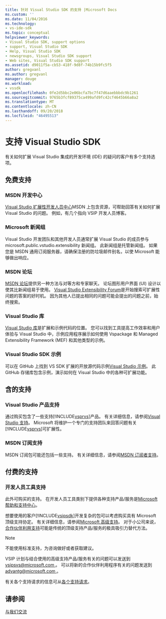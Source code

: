 ```yaml
---
title: 针对 Visual Studio SDK 的支持 |Microsoft Docs
ms.custom: ''
ms.date: 11/04/2016
ms.technology:
- vs-ide-sdk
ms.topic: conceptual
helpviewer_keywords:
- Visual Studio SDK, support options
- support, Visual Studio SDK
- Help, Visual Studio SDK
- newsgroups, Visual Studio SDK support
- Web sites, Visual Studio SDK support
ms.assetid: d9011f5a-cb53-418f-9d8f-74b15b9fc5f5
author: gregvanl
ms.author: gregvanl
manager: douge
ms.workload:
- vssdk
ms.openlocfilehash: 0fe2d5bbc2e06bcfa7bc7f47d6aaebbbdc9b1261
ms.sourcegitcommit: 9765b3fcf89375ca499afd9fc42cf4645b66a8a2
ms.translationtype: MT
ms.contentlocale: zh-CN
ms.lasthandoff: 09/20/2018
ms.locfileid: "46495513"
---
```

# <a name="support-for-the-visual-studio-sdk"></a>支持 Visual Studio SDK
有关如何扩展 Visual Studio 集成的开发环境 (IDE) 的疑问的客户有多个支持选项。  
  
## <a name="free-support"></a>免费支持  
  
### <a name="msdn-development-center"></a>MSDN 开发中心  
 [Visual Studio 扩展性开发人员中心](http://go.microsoft.com/fwlink/?LinkID=84381)MSDN 上包含资源，可帮助回答有关如何扩展 Visual Studio 的问题。 例如，有几个指向 VSIP 开发人员博客。  
  
### <a name="microsoft-newsgroups"></a>Microsoft 新闻组  
 Visual Studio 开发团队和其他开发人员通常扩展 Visual Studio 的成员参与 microsoft.public.vstudio.extensibility 新闻组。 此新闻组是托管新闻组。 如果您是 MSDN 通用订阅服务器，请确保注册的防垃圾邮件别名，以使 Microsoft 能够做出响应。  
  
### <a name="msdn-forums"></a>MSDN 论坛  
 [MSDN 论坛](http://go.microsoft.com/fwlink/?LinkID=76632)提供另一种方法与对等方和专家聊天。 论坛图形用户界面 (UI) 设计以使其比新闻组易于使用。 [Visual Studio Extensibility Forum](http://go.microsoft.com/fwlink/?LinkID=121964)是开始搜索可扩展性问题的答案的好时机。 因为其他人已提出相同的问题可能会提出的问题之前，始终搜索。  
  
### <a name="visual-studio-gallery"></a>Visual Studio 库  
 [Visual Studio 库](https://marketplace.visualstudio.com/)是扩展和示例代码的位置。 您可以找到工具提高工作效率和用户体验与 Visual Studio 中，示例应用程序展示如何使用 Vspackage 和 Managed Extensibility Framework (MEF) 和其他类型的示例。  
  
### <a name="visual-studio-sdk-samples"></a>Visual Studio SDK 示例

可以在 GitHub 上找到 VS SDK 扩展的开放源代码示例[Visual Studio 示例](https://github.com/Microsoft/VSSDK-Extensibility-Samples)。 此 GitHub 存储库包含示例，演示如何在 Visual Studio 中的各种可扩展功能。

## <a name="included-support"></a>含的支持  
  
### <a name="visual-studio-product-support"></a>Visual Studio 产品支持  
 通过购买包含了一些支持[!INCLUDE[vsprvs](../code-quality/includes/vsprvs_md.md)]产品。 有关详细信息，请参阅[Visual Studio 支持](http://msdn.microsoft.com/vstudio/cc136615.aspx)。 Microsoft 将维护一个专门的支持团队来回答问题有关[!INCLUDE[vsprvs](../code-quality/includes/vsprvs_md.md)]可扩展性。  
  
### <a name="msdn-subscription-support"></a>MSDN 订阅支持  
 MSDN 订阅包可能还包括一些支持。 有关详细信息，请参阅[MSDN 订阅者支持](https://msdn.microsoft.com/subscriptions/aa718661.aspx)。  
  
## <a name="paid-support"></a>付费的支持  
  
### <a name="developer-tools-support"></a>开发人员工具支持  
 此外可购买的支持。 在开发人员工具类别下提供各种支持产品/服务是[Microsoft 帮助和支持中心](http://go.microsoft.com/fwlink/?LinkID=82383)。  
  
 想要使用的客户[!INCLUDE[vsipsdk](../extensibility/includes/vsipsdk_md.md)]开发复杂的包可以考虑购买具有 Microsoft 顶级支持协定。 有关详细信息，请参阅[Microsoft 高级支持](http://go.microsoft.com/fwlink/?LinkID=76660)。 对于小公司来说，[合作伙伴利用支持](http://www.microsoft.com/services/microsoftservices/srv_mspa.mspx)可能是传统的顶级支持产品/服务的极具吸引力替代方法。  
  
> [!NOTE]
>  不能使用标准支持，为咨询做好或者获取建议。  
  
 VSIP 计划与结合使用的高级支持产品/服务有关的问题可以发送到[ vsipsvs@microsoft.com ](mailto:vsipsvs@microsoft.com)。 可以将新的合作伙伴利用程序有关的问题发送到[ advantg@microsoft.com ](mailto:advantg@microsoft.com)。  
  
 有关各个支持请求的信息可从[各个支持请求](http://go.microsoft.com/fwlink/?LinkID=82385)。  
  
## <a name="see-also"></a>请参阅  
 [与我们交流](../ide/talk-to-us.md)